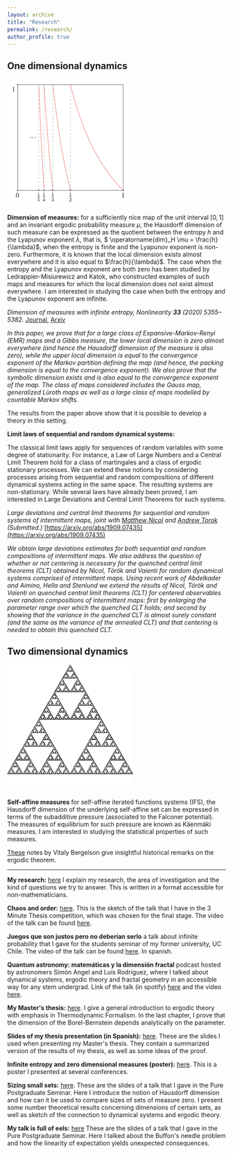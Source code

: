 ```yaml
---
layout: archive
title: "Research"
permalink: /research/
author_profile: true
---
```



## One dimensional dynamics

![Gauss map](/files/gauss.png)

**Dimension of measures:** for a sufficiently nice map of the unit interval $[0,1]$ and an invariant ergodic probability measure $\mu$, the Hausdorff dimension of such measure can be expressed as the quotient between the entropy $h$ and the Lyapunov exponent $\lambda$, that is, $ \operatorname{dim}_H \mu = \frac{h}{\lambda}$,  when the entropy is finite and the Lyapunov exponent is non-zero. Furthermore, it is known that the local dimension exists almost everywhere and it is also equal to $\frac{h}{\lambda}$. The case when the entropy and the Lyapunov exponent are both zero has been studied by Ledrappier-Misiurewicz and Katok, who constructed examples of such maps and measures for which the local dimension does not exist almost everywhere. I am interested in studying the case when both the entropy and the Lyapunov exponent are infinite.

*Dimension of measures with infinite entropy, Nonlinearity **33** (2020) 5355–5382.* [Journal](https://iopscience.iop.org/article/10.1088/1361-6544/ab949a), [Arxiv](https://arxiv.org/abs/1812.04612)

*In this paper, we prove that for a large class of Expansive-Markov-Renyi (EMR) maps and a Gibbs measure, the lower local dimension is zero almost everywhere (and hence the Hausdorff dimension of the measure is also zero), while the upper local dimension is equal to the convergence exponent of the Markov partition defining the map (and hence, the packing dimension is equal to the convergence exponent). We also prove that the symbolic dimension exists and is also equal to the convergence exponent of the map.  The class of maps considered includes the Gauss map, generalized Lüroth maps as well as a large class of maps modelled by countable Markov shifts.*

The results from the paper above show that it is possible to develop a theory in this setting.

**Limit laws of sequential and random dynamical systems:**

The classical limit laws apply for sequences of random variables with some degree of stationarity. For instance, a Law of Large Numbers and a Central Limit Theorem hold for a class of martingales and a class of ergodic stationary processes. We can extend these notions by considering processes arising from sequential and random compositions of different dynamical systems acting in the same space. The resulting systems are non-stationary. While several laws have already been proved, I am interested in Large Deviations and Central Limit Theorems for such systems.

*Large deviations and central limit theorems for sequential and random systems of intermittent maps, joint with [Matthew Nicol](https://www.math.uh.edu/~nicol/) and [Andrew Torok](https://www.math.uh.edu/~torok/) (Submitted.)* [https://arxiv.org/abs/1909.07435](https://arxiv.org/abs/1909.07435)

*We obtain large deviations estimates for both sequential and random compositions of intermittent maps. We also address the question of whether or not centering is necessary for the quenched central limit theorems (CLT) obtained by Nicol, Török and Vaienti for random dynamical systems comprised of intermittent maps. Using recent work of Abdelkader and Aimino, Hella and Stenlund we extend the results of Nicol, Török and Vaienti on quenched central limit theorems (CLT) for centered observables over random compositions of intermittent maps: first by enlarging the parameter range over which the quenched CLT holds; and second by showing that the variance in the quenched CLT is almost surely constant (and the same as the variance of the annealed CLT) and that centering is needed to obtain this quenched CLT.*


## Two dimensional dynamics

![Sierpinski triangle](/files/sierp.png)

**Self-affine measures** for self-affine iterated functions systems (IFS), the Hausdorff dimension of the underlying self-affine set can be expressed in terms of the subadditive pressure (associated to the Falconer potential). The measures of equilibrium for such pressure are known as Käenmäki measures. I am interested in studying the statistical properties of such measures.

[These](https://people.math.osu.edu/bergelson.1/vb_Kyoto8Nov04.pdf) notes by Vitaly Bergelson give insightful historical remarks on the ergodic theorem.

---

**My research:** [here](/files/pdfs/research.pdf) I explain my research, the area of investigation and the kind of questions we try to answer. This is written in a format accessible for non-mathematicians.

**Chaos and order:** [here](/files/pdfs/chaos.pdf). This is the sketch of the talk that I have in the 3 Minute Thesis competition, which was chosen for the final stage. The video of the talk can be found [here](https://youtu.be/W9WJXjCynx4).

**Juegos que son justos pero no deberían serlo** a talk about infinite probability that I gave for the students seminar of my former university, UC Chile. The video of the talk can be found [here](https://youtu.be/MOWkI2MHxIA). In spanish.

**Quantum astronomy: matemáticas y la dimensión fractal** podcast hosted by astronomers Simón Angel and Luis Rodríguez, where I talked about dynamical systems, ergodic theory and fractal geometry in an accessible way for any stem undergrad. Link of the talk (in spotify) [here](https://open.spotify.com/episode/5Le5YaM5io2ucscKUjly5J?si=meVX2p-uSdOprqtQS3-nEw) and the video [here](https://www.youtube.com/watch?v=Cg37gkbZigI).

**My Master's thesis:** [here](/files/pdfs/thesis.pdf). I give a general introduction to ergodic theory with emphasis in Thermodynamic Formalism. In the last chapter, I prove that the dimension of the Borel-Bernstein depends analytically on the parameter.

**Slides of my thesis presentation (in Spanish):** [here](/files/pdfs/slides.pdf). These are the slides I used when presenting my Master's thesis. They contain a summarized  version of the results of my thesis, as well as some ideas of the proof.

**Infinite entropy and zero dimensional measures (poster):** [here](/files/pdfs/poster.pdf). This is a poster I presented at several conferences.

**Sizing small sets:** [here](/files/pdfs/pps.pdf). These are the slides of a talk that I gave in the Pure Postgraduate Seminar. Here I introduce the notion of Hausdorff dimension and how can it be used to compare sizes of sets of measure zero. I present some number theoretical results concerning dimensions of certain sets, as well as sketch of the connection to dynamical systems and ergodic theory.

**My talk is full of eels:** [here](/files/pdfs/buffon.pdf) These are the slides of a talk that I gave in the Pure Postgraduate Seminar. Here I talked about the Buffon's needle problem and how the linearity of expectation yields unexpected consequences. 

